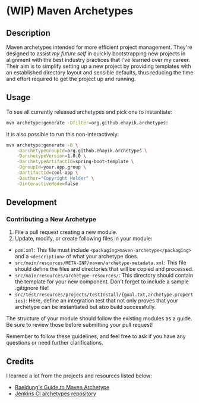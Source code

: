 # (WIP) Maven Archetypes

## Description

Maven archetypes intended for more efficient project management. They're designed to assist _my future self_ in quickly 
bootstrapping new projects in alignment with the best industry practices that I've learned over my career. Their aim is 
to simplify setting up a new project by providing templates with an established directory layout and sensible defaults,
thus reducing the time and effort required to get the project up and running.

## Usage

To see all currently released archetypes and pick one to instantiate:

```bash
mvn archetype:generate -Dfilter=org.github.ehayik.archetypes:
```

It is also possible to run this non-interactively:

```bash
mvn archetype:generate -B \
    -DarchetypeGroupId=org.github.ehayik.archetypes \
    -DarchetypeVersion=1.0.0 \
    -DarchetypeArtifactId=spring-boot-template \
    -DgroupId=your.app.group \
    -DartifactId=cool-app \
    -Dauthor="Copyright Holder" \
    -DinteractiveMode=false 
```

## Development

### Contributing a New Archetype

1. File a pull request creating a new module.
2. Update, modify, or create following files in your module:
     
- `pom.xml`: This file must include `<packaging>maven-archetype</packaging>` and a `<description>` of what your archetype does.
- `src/main/resources/META-INF/maven/archetype-metadata.xml`: This file should define the files and directories that
   will be copied and processed.
- `src/main/resources/archetype-resources/`: This directory should contain the template for your new component. Don't
   forget to include a sample .gitignore file!
- `src/test/resources/projects/testInstall/{goal.txt,archetype.properties}`: Here, define an integration test that not
only proves that your archetype can be instantiated but also build successfully.

The structure of your module should follow the existing modules as a guide. Be sure to review those before submitting 
your pull request!

Remember to follow these guidelines, and feel free to ask if you have any questions or need further clarifications.

## Credits

I learned a lot from the projects and resources listed below:

- [Baeldung's Guide to Maven Archetype](https://www.baeldung.com/maven-archetype)
- [Jenkins CI archetypes repository](https://github.com/jenkinsci/archetypes)
  
